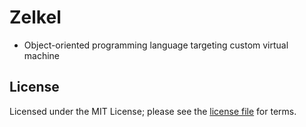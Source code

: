 # Zelkel
- Object-oriented programming language targeting custom virtual machine

## License
Licensed under the MIT License; please see the [license file](LICENSE.md) for terms.